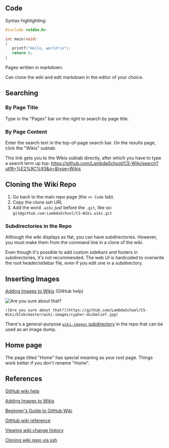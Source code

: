 ## Code

Syntax highlighting:

```c
#include <stdio.h>

int main(void)
{
   printf("Hello, world!\n");
   return 0;
}
```
Pages written in markdown.

Can clone the wiki and edit markdown in the editor of your choice.

## Searching

### By Page Title

Type in the "Pages" bar on the right to search by page title.

### By Page Content

Enter the search text in the top-of-page search bar. On the results page, click the "Wikis" subtab.

This link gets you to the Wikis subtab directly, after which you have to type a search term up top: https://github.com/LambdaSchool/CS-Wiki/search?utf8=%E2%9C%93&q=&type=Wikis

## Cloning the Wiki Repo

1. Go back to the main repo page (the `<> Code` tab).
2. Copy the clone ssh URL
3. Add the word `.wiki` just before the `.git`, like so: `git@github.com:LambdaSchool/CS-Wiki.wiki.git`

### Subdirectories in the Repo

Although the wiki displays as flat, you can have subdirectories. However, you must make them from the command line in a clone of the wiki.

Even though it's possible to add custom sidebars and footers in subdirectories, it's not recommended. The web UI is hardcoded to overwrite the root header/sidebar file, even if you edit one in a subdirectory.

## Inserting Images

[Adding Images to Wikis](https://help.github.com/articles/adding-images-to-wikis/) (GitHub help)

![Are you sure about that?](https://github.com/LambdaSchool/CS-Wiki/blob/master/wiki-images/cypher-disbelief.jpg)

`![Are you sure about that?](https://github.com/LambdaSchool/CS-Wiki/blob/master/wiki-images/cypher-disbelief.jpg)`

There's a general-purpose [`wiki-images` subdirectory](https://github.com/LambdaSchool/CS-Wiki/tree/master/wiki-images) in the repo that can be used as an image dump.

## Home page

The page titled "Home" has special meaning as your root page. Things work better if you don't rename "Home".


## References

[GitHub wiki help](https://help.github.com/articles/about-github-wikis/)

[Adding Images to Wikis](https://help.github.com/articles/adding-images-to-wikis/)

[Beginner's Guide to GitHub Wiki](https://guides.github.com/features/wikis/)

[GitHub wiki reference](https://help.github.com/categories/wiki/)

[Viewing wiki change history](https://help.github.com/articles/viewing-a-wiki-s-history-of-changes/)

[Cloning wiki repo via ssh](https://stackoverflow.com/questions/42493135/is-it-possible-to-access-a-github-wiki-via-ssh)


